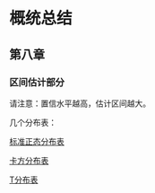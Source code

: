 # 概统总结

## 第八章

### 区间估计部分

请注意：置信水平越高，估计区间越大。

几个分布表：

[标准正态分布表](https://www.shuxuele.com/data/standard-normal-distribution-table.html)

[卡方分布表](http://www.obhrm.net/index.php/%E5%8D%A1%E6%96%B9%E5%88%86%E5%B8%83%E8%A1%A8_Chi-Square_Probabilities)

[T分布表](https://www.w3cschool.cn/statistics/t_distribution_table.html)